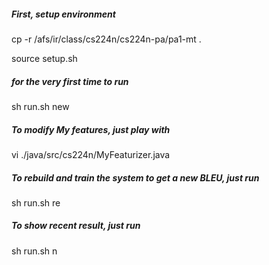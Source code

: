 ##### First, setup environment
cp -r /afs/ir/class/cs224n/cs224n-pa/pa1-mt .

source setup.sh

##### for the very first time to run
sh run.sh new

##### To modify My features, just play with 

vi ./java/src/cs224n/MyFeaturizer.java

##### To rebuild and train the system to get a new BLEU, just run

sh run.sh re

##### To show recent result, just run

sh run.sh n

